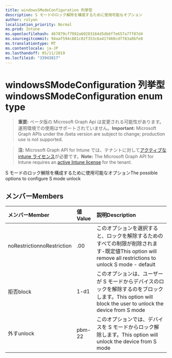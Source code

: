 ```yaml
---
title: windowsSModeConfiguration 列挙型
description: S モードのロック解除を構成するために使用可能なオプション
author: rolyon
localization_priority: Normal
ms.prod: Intune
ms.openlocfilehash: 467879cf7992a60203164d5db6f7e657a77f87d4
ms.sourcegitcommit: 94aaf594c881c02f353c6a417460cdf783a0bfe0
ms.translationtype: MT
ms.contentlocale: ja-JP
ms.lasthandoff: 05/11/2019
ms.locfileid: "33943817"
---
```

# <a name="windowssmodeconfiguration-enum-type"></a><span data-ttu-id="659db-103">windowsSModeConfiguration 列挙型</span><span class="sxs-lookup"><span data-stu-id="659db-103">windowsSModeConfiguration enum type</span></span>

> <span data-ttu-id="659db-104">**重要:** ベータ版の Microsoft Graph Api は変更される可能性があります。運用環境での使用はサポートされていません。</span><span class="sxs-lookup"><span data-stu-id="659db-104">**Important:** Microsoft Graph APIs under the /beta version are subject to change; production use is not supported.</span></span>

> <span data-ttu-id="659db-105">**注:** Microsoft Graph API for Intune では、テナントに対して[アクティブな intune ライセンス](https://go.microsoft.com/fwlink/?linkid=839381)が必要です。</span><span class="sxs-lookup"><span data-stu-id="659db-105">**Note:** The Microsoft Graph API for Intune requires an [active Intune license](https://go.microsoft.com/fwlink/?linkid=839381) for the tenant.</span></span>

<span data-ttu-id="659db-106">S モードのロック解除を構成するために使用可能なオプション</span><span class="sxs-lookup"><span data-stu-id="659db-106">The possible options to configure S mode unlock</span></span>

## <a name="members"></a><span data-ttu-id="659db-107">メンバー</span><span class="sxs-lookup"><span data-stu-id="659db-107">Members</span></span>
|<span data-ttu-id="659db-108">メンバー</span><span class="sxs-lookup"><span data-stu-id="659db-108">Member</span></span>|<span data-ttu-id="659db-109">値</span><span class="sxs-lookup"><span data-stu-id="659db-109">Value</span></span>|<span data-ttu-id="659db-110">説明</span><span class="sxs-lookup"><span data-stu-id="659db-110">Description</span></span>|
|:---|:---|:---|
|<span data-ttu-id="659db-111">noRestriction</span><span class="sxs-lookup"><span data-stu-id="659db-111">noRestriction</span></span>|<span data-ttu-id="659db-112">.0</span><span class="sxs-lookup"><span data-stu-id="659db-112">0</span></span>|<span data-ttu-id="659db-113">このオプションを選択すると、ロックを解除するためのすべての制限が削除されます-既定値</span><span class="sxs-lookup"><span data-stu-id="659db-113">This option will remove all restrictions to unlock S mode - default</span></span>|
|<span data-ttu-id="659db-114">拒否</span><span class="sxs-lookup"><span data-stu-id="659db-114">block</span></span>|<span data-ttu-id="659db-115">1-d</span><span class="sxs-lookup"><span data-stu-id="659db-115">1</span></span>|<span data-ttu-id="659db-116">このオプションは、ユーザーが S モードからデバイスのロックを解除するのをブロックします。</span><span class="sxs-lookup"><span data-stu-id="659db-116">This option will block the user to unlock the device from S mode</span></span>|
|<span data-ttu-id="659db-117">外す</span><span class="sxs-lookup"><span data-stu-id="659db-117">unlock</span></span>|<span data-ttu-id="659db-118">pbm-2</span><span class="sxs-lookup"><span data-stu-id="659db-118">2</span></span>|<span data-ttu-id="659db-119">このオプションでは、デバイスを S モードからロック解除します。</span><span class="sxs-lookup"><span data-stu-id="659db-119">This option will unlock the device from S mode</span></span>|




